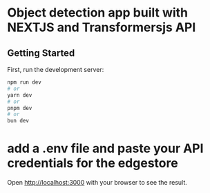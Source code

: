 # Object detection app built with NEXTJS and Transformersjs API

## Getting Started

First, run the development server:

```bash
npm run dev
# or
yarn dev
# or
pnpm dev
# or
bun dev
```

# add a .env file and paste your API credentials for the edgestore

Open [http://localhost:3000](http://localhost:3000) with your browser to see the result.


